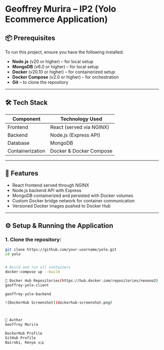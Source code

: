 # Geoffrey Murira – IP2 (Yolo Ecommerce Application)

## 📦 Prerequisites

To run this project, ensure you have the following installed:

- **Node.js** (v20 or higher) – for local setup
- **MongoDB** (v6.0 or higher) – for local setup
- **Docker** (v20.10 or higher) – for containerized setup
- **Docker Compose** (v2.0 or higher) – for orchestration
- **Git** – to clone the repository

---

## 🛠️ Tech Stack

| Component     | Technology Used         |
|--------------|--------------------------|
| Frontend      | React (served via NGINX) |
| Backend       | Node.js (Express API)    |
| Database      | MongoDB                  |
| Containerization | Docker & Docker Compose |

---

## 🚀 Features

- React frontend served through NGINX
- Node.js backend API with Express
- MongoDB containerized and persisted with Docker volumes
- Custom Docker bridge network for container communication
- Versioned Docker images pushed to Docker Hub

---

## ⚙️ Setup & Running the Application

### 1. Clone the repository:

```bash
git clone https://github.com/your-username/yolo.git
cd yolo


# Build and run all containers
docker-compose up --build

🔗 Docker Hub Repositories(https://hub.docker.com/repositories/neoooo2)
geoffrey-yolo-client

geoffrey-yolo-backend

![DockerHub Screenshot](dockerhub-screenshot.png)



👤 Author
Geoffrey Murira

DockerHub Profile
GitHub Profile
Nairobi, Kenya 🇰🇪

